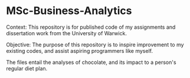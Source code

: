 # MSc-Business-Analytics
Context: This repository is for published code of my assignments and dissertation work from the University of Warwick.

Objective: The purpose of this repository is to inspire improvement to my existing codes, and assist aspiring programmers like myself. 

The files entail the analyses of chocolate, and its impact to a person's regular diet plan. 
